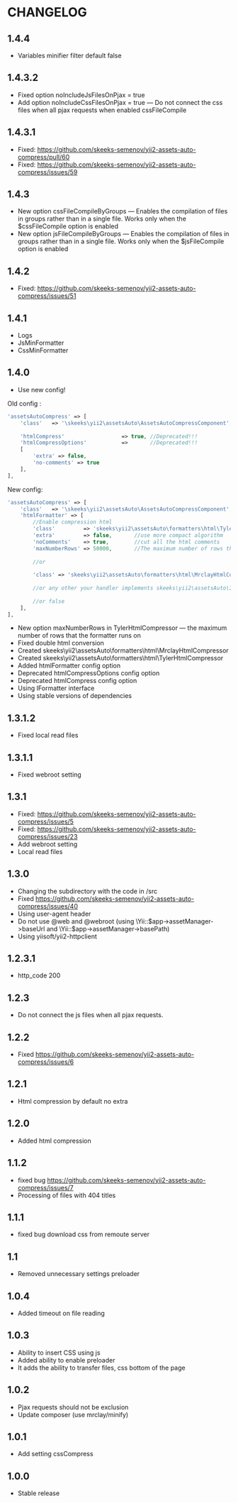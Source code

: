 CHANGELOG
==============

1.4.4
-----------------
 * Variables minifier filter default false

1.4.3.2
-----------------
 * Fixed option noIncludeJsFilesOnPjax = true
 * Add option noIncludeCssFilesOnPjax = true — Do not connect the css files when all pjax requests when enabled cssFileCompile

1.4.3.1
-----------------
 * Fixed: https://github.com/skeeks-semenov/yii2-assets-auto-compress/pull/60
 * Fixed: https://github.com/skeeks-semenov/yii2-assets-auto-compress/issues/59
 
1.4.3
-----------------
 * New option cssFileCompileByGroups — Enables the compilation of files in groups rather than in a single file. Works only when the $cssFileCompile option is enabled
 * New option jsFileCompileByGroups — Enables the compilation of files in groups rather than in a single file. Works only when the $jsFileCompile option is enabled
 
1.4.2
-----------------
 * Fixed: https://github.com/skeeks-semenov/yii2-assets-auto-compress/issues/51
 
1.4.1
-----------------
 * Logs
 * JsMinFormatter
 * CssMinFormatter
 
1.4.0
-----------------
 * Use new config!
 
Old config :
```php
'assetsAutoCompress' => [
    'class'   => '\skeeks\yii2\assetsAuto\AssetsAutoCompressComponent',
    
    'htmlCompress'                  => true, //Deprecated!!!       
    'htmlCompressOptions'           =>       //Deprecated!!!       
    [
        'extra' => false,      
        'no-comments' => true 
    ],   
],
```

New config:
```php
'assetsAutoCompress' => [
    'class'   => '\skeeks\yii2\assetsAuto\AssetsAutoCompressComponent',
    'htmlFormatter' => [
        //Enable compression html
        'class'         => 'skeeks\yii2\assetsAuto\formatters\html\TylerHtmlCompressor',
        'extra'         => false,       //use more compact algorithm
        'noComments'    => true,        //cut all the html comments
        'maxNumberRows' => 50000,       //The maximum number of rows that the formatter runs on
    
        //or
    
        'class' => 'skeeks\yii2\assetsAuto\formatters\html\MrclayHtmlCompressor',
    
        //or any other your handler implements skeeks\yii2\assetsAuto\IFormatter interface
    
        //or false
    ],
],
```
 
 * New option maxNumberRows in TylerHtmlCompressor — the maximum number of rows that the formatter runs on
 * Fixed double html conversion
 * Created skeeks\yii2\assetsAuto\formatters\html\MrclayHtmlCompressor
 * Created skeeks\yii2\assetsAuto\formatters\html\TylerHtmlCompressor
 * Added htmlFormatter config option
 * Deprecated htmlCompressOptions config option
 * Deprecated htmlCompress config option
 * Using IFormatter interface
 * Using stable versions of dependencies
 
1.3.1.2
-----------------
 * Fixed local read files
 
1.3.1.1
-----------------
 * Fixed webroot setting
 
1.3.1
-----------------
 * Fixed: https://github.com/skeeks-semenov/yii2-assets-auto-compress/issues/5
 * Fixed: https://github.com/skeeks-semenov/yii2-assets-auto-compress/issues/23
 * Add webroot setting
 * Local read files
 
1.3.0
-----------------
 * Changing the subdirectory with the code in /src
 * Fixed https://github.com/skeeks-semenov/yii2-assets-auto-compress/issues/40
 * Using user-agent header
 * Do not use @web and @webroot (using \Yii::$app->assetManager->baseUrl and \Yii::$app->assetManager->basePath)
 * Using yiisoft/yii2-httpclient
 
1.2.3.1
-----------------
 * http_code 200
 
1.2.3
-----------------
 * Do not connect the js files when all pjax requests.

1.2.2
-----------------
 * Fixed https://github.com/skeeks-semenov/yii2-assets-auto-compress/issues/6

1.2.1
-----------------
 * Html compression by default no extra

1.2.0
-----------------
 * Added html compression

1.1.2
-----------------
 * fixed bug https://github.com/skeeks-semenov/yii2-assets-auto-compress/issues/7
 * Processing of files with 404 titles

1.1.1
-----------------
  * fixed bug download css from remoute server

1.1
-----------------
  * Removed unnecessary settings preloader

1.0.4
-----------------
  * Added timeout on file reading

1.0.3
-----------------
  * Ability to insert CSS using js
  * Added ability to enable preloader
  * It adds the ability to transfer files, css bottom of the page

1.0.2
-----------------
  * Pjax requests should not be exclusion
  * Update composer (use mrclay/minify)
  
1.0.1
-----------------
  * Add setting cssCompress

1.0.0
-----------------
  * Stable release
